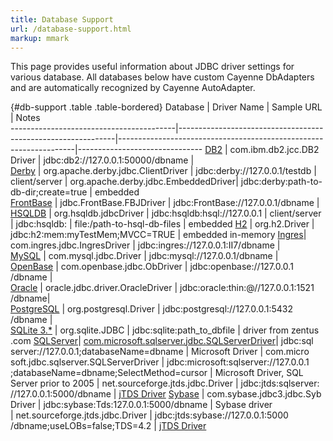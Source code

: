 ```yaml
---
title: Database Support
url: /database-support.html
markup: mmark
---
```


This page provides useful information about JDBC driver settings for various database. 
All databases below have custom Cayenne DbAdapters and are automatically recognized by Cayenne AutoAdapter.

{#db-support .table .table-bordered}
Database                                 | Driver Name                                                  | Sample URL                                                        | Notes         
-----------------------------------------|--------------------------------------------------------------|-------------------------------------------------------------------|-------------------------------
[DB2](http://www.ibm.com/db2/)           | com.<wbr>ibm.<wbr>db2.<wbr>jcc.<wbr>DB2<wbr>Driver                | jdbc:<wbr>db2:<wbr>//127.0.0.1:<wbr>50000<wbr>/dbname             |               
[Derby](http://db.apache.org/derby/)     | org.<wbr>apache.<wbr>derby.<wbr>jdbc.<wbr>Client<wbr>Driver  | jdbc:<wbr>derby:<wbr>//127.0.0.1<wbr>/testdb                      | client<wbr>/<wbr>server 
  	                                     | org.<wbr>apache.<wbr>derby.<wbr>jdbc.<wbr>Em<wbr>bedded<wbr>Driver| jdbc:<wbr>derby:<wbr>path-to-<wbr>db-dir;<wbr>create=<wbr>true    | em<wbr>bedd<wbr>ed      
[FrontBase](http://www.frontbase.com/)   | jdbc.<wbr>Front<wbr>Base.<wbr>FBJ<wbr>Driver 	                        | jdbc:<wbr>Front<wbr>Base:<wbr>//127.0.0.1<wbr>/dbname                  |
[HSQLDB](http://hsqldb.org/)             | org.<wbr>hsqldb.<wbr>jdbc<wbr>Driver 	                            | jdbc:<wbr>hsqldb:<wbr>hsql:<wbr>//127.0.0.1                       | client<wbr>/<wbr>server 
  	  	                                 | jdbc:<wbr>hsqldb:                                            | file:<wbr>/path-to-<wbr>hsql-db-<wbr>files                        | em<wbr>bedd<wbr>ed 
[H2](http://www.h2database.com/)                | org.<wbr>h2.<wbr>Driver 	                                    | jdbc:<wbr>h2:<wbr>mem:<wbr>myTestMem;<wbr>MVCC=<wbr>TRUE          | em<wbr>bedd<wbr>ed in-<wbr>me<wbr>mory
[Ingres](http://www.ingres.com/products/ingres-database.php)| com.<wbr>ingres.<wbr>jdbc.<wbr>Ingres<wbr>Driver | jdbc:<wbr>ingres:<wbr>//127.0.0.1<wbr>:II7<wbr>/dbname     |               
[MySQL](http://www.mysql.com/)           | com.<wbr>mysql.<wbr>jdbc.<wbr>Driver                         | jdbc:<wbr>mysql:<wbr>//127.0.0.1<wbr>/dbname 	                    |              
[OpenBase](http://www.openbase.com)             | com.<wbr>open<wbr>base.<wbr>jdbc.<wbr>Ob<wbr>Driver                    | jdbc:<wbr>open<wbr>base:<wbr>//127.0.0.1<wbr>/dbname 	                |              
[Oracle](http://www.oracle.com/)         | oracle.<wbr>jdbc.<wbr>driver.<wbr>Oracle<wbr>Driver          | jdbc:<wbr>oracle<wbr>:thin:<wbr>@//127.0.0.1<wbr>:1521<wbr>/dbname|	           
[PostgreSQL](http://www.postgresql.org/) | org.<wbr>postgre<wbr>sql.<wbr>Driver                              | jdbc:<wbr>postgre<wbr>sql:<wbr>//127.0.0.1<wbr>:5432<wbr>/dbname 	    |               
[SQLite 3.*](http://www.sqlite.org/)     | org.<wbr>sqlite.<wbr>JDBC                                    | jdbc:<wbr>sqlite:<wbr>path_<wbr>to_<wbr>dbfile 	                | driver from zentus<wbr>.com
[SQLServer](http://www.microsoft.com/sqlserver)| [com.<wbr>microsoft.<wbr>sqlserver.<wbr>jdbc.<wbr>SQLServer<wbr>Driver](http://msdn.microsoft.com/en-us/data/aa937724.aspx)| jdbc:<wbr>sql<wbr>server:<wbr>//127.0.0.1;<wbr>data<wbr>base<wbr>Name=<wbr>dbname 	| Micro<wbr>soft Driver
  	                                     | com.<wbr>micro<wbr>soft.<wbr>jdbc.<wbr>sql<wbr>server.<wbr>SQL<wbr>Server<wbr>Driver  | jdbc:<wbr>micro<wbr>soft:<wbr>sql<wbr>server:<wbr>//127.0.0.1<wbr>;data<wbr>base<wbr>Name<wbr>=dbname;<wbr>Select<wbr>Method<wbr>=cursor | Micro<wbr>soft Driver, SQL Server prior to 2005
  	                                     | net.<wbr>source<wbr>forge.<wbr>jtds.<wbr>jdbc.<wbr>Driver    | jdbc:<wbr>jtds:<wbr>sql<wbr>server:<wbr>//127.0.0.1<wbr>:5000<wbr>/dbname  | [jTDS Driver](http://jtds.sourceforge.net/) 
[Sybase](http://www.sybase.com/)         | com.<wbr>sybase.<wbr>jdbc3.<wbr>jdbc.<wbr>Syb<wbr>Driver          | jdbc:<wbr>sybase:<wbr>Tds:<wbr>127.0.0.1<wbr>:5000<wbr>/dbname    | Sy<wbr>base driver  
  	                                     | net.<wbr>source<wbr>forge.<wbr>jtds.<wbr>jdbc.<wbr>Driver 	| jdbc:<wbr>jtds:<wbr>sybase:<wbr>//127.0.0.1<wbr>:5000<wbr>/dbname;<wbr>useLOBs=<wbr>false;<wbr>TDS=4.2 | [jTDS Driver](http://jtds.sourceforge.net/)